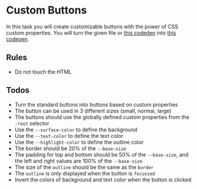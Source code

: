 # Custom Buttons

In this task you will create customizable buttons with the power of CSS custom properties. You will turn the given file or [this codeden](https://codepen.io/nicokoenig/pen/MWadLEE) into [this codepen](https://codepen.io/nicokoenig/full/BaoEQoK).

## Rules

- Do not touch the HTML

## Todos

- Turn the standard buttons into buttons based on custom properties
- The button can be used in 3 different sizes (small, normal, large)
- The buttons should use the globally defined custom properties from the `:root` selector
- Use the `--surface-color` to define the background
- Use the `--text-color` to define the text color
- Use the `--highlight-color` to define the outline color
- The border should be 20% of the `--base-size`
- The padding for top and bottom should be 50% of the `--base-size`, and the left and right values are 100% of the `--base-size`
- The size of the `outline` should be the same as the `border`
- The `outline` is only displayed when the button is `focussed`
- Invert the colors of background and text color when the button is clicked
